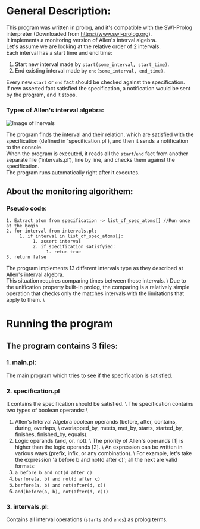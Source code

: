# General Description:
This program was written in prolog, and it's compatible with the SWI-Prolog interpreter (Downloaded from https://www.swi-prolog.org). \
It implements a monitoring version of Allen's interval algebra. \
Let's assume we are looking at the relative order of 2 intervals. \
Each interval has a start time and end time:
1. Start new interval made by `start(some_interval, start_time)`.
2. End existing interval made by `end(some_interval, end_time)`.

Every new `start` or `end` fact should be checked against the specification. \
If new asserted fact satisfied the specification, a notification would be sent by the program, and it stops.

### Types of Allen's interval algebra:
![Image of Inervals](https://www.researchgate.net/profile/Ioannis_Tsamardinos/publication/230561978/figure/fig2/AS:646067146223617@1531045819115/1-The-13-relations-between-intervals-in-Allens-algebra-Interval-A-is-always-either-at.png)


The program finds the interval and their relation, which are satisfied with the specification (defined in 'specification.pl'), and then it sends a notification to the console. \
When the program is executed, it reads all the `start`/`end` fact from another separate file ('intervals.pl'), line by line, and checks them against the specification. \
The program runs automatically right after it executes.


## About the monitoring algorithem:
### Pseudo code:
````
1. Extract atom from specification -> list_of_spec_atoms[] //Run once at the begin
2. for interval from intervals.pl:
     1. if interval in list_of_spec_atoms[]:
          1. assert interval
          2. if specification satisfyied:
               1. retun true
3. return false
````

The program implements 13 different intervals type as they described at Allen's interval algebra. \
This situation requires comparing times between those intervals. \ 
Due to the unification property built-in prolog, the comparing is a relatively simple operation that checks only the matches intervals with the limitations that apply to them. \

# Running the program
## The program contains 3 files:
### 1. main.pl:
The main program which tries to see if the specification is satisfied.
### 2. specification.pl
It contains the specification should be satisfied. \ 
The specification contains two types of boolean operands: \ 
   1. Allen's Interval Algebra boolean operands (before, after, contains, during, overlaps, \ 
      overlapped_by, meets, met_by, starts, started_by, finishes, finished_by, equals).  
   2. Logic operands (and, or, not). \ 
   The priority of Allen's operands [1] is higher than the logic operands [2]. \ 
   An expression can be written in various ways (prefix, infix, or any combination). \ 
   For example, let's take the expression 'a before b and not(d after c)'; all the next are valid formats:
   1. `a before b and not(d after c)`
   2. `berfore(a, b) and not(d after c)`
   3. `berfore(a, b) and not(after(d, c))`
   4. `and(before(a, b), not(after(d, c)))`
### 3. intervals.pl:
Contains all interval operations (`starts` and `ends`) as prolog terms.
